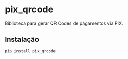 # pix_qrcode

Biblioteca para gerar QR Codes de pagamentos via PIX.

## Instalação

```bash
pip install pix_qrcode
